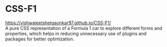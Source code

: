 # CSS-F1
https://vishwajeetshetgaonkar97.github.io/CSS-F1/ <br />
A pure CSS representation of a Formula 1 car to explore different forms and properties, which helps in reducing unnecessary use of plugins and packages for better optimization.
